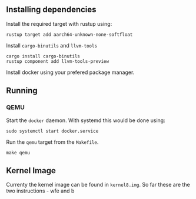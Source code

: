 ## Installing dependencies
Install the required target with rustup using:
```
rustup target add aarch64-unknown-none-softfloat
```
Install `cargo-binutils` and `llvm-tools`

```
cargo install cargo-binutils
rustup component add llvm-tools-preview
```
Install docker using your prefered package manager.

## Running
### QEMU
Start the `docker` daemon. With systemd this would be done using:
```
sudo systemctl start docker.service
```
  
Run the `qemu` target from the `Makefile`.
```
make qemu
```

## Kernel Image
Currenty the kernel image can be found in `kernel8.img`. So far these are the two instructions - wfe and b
